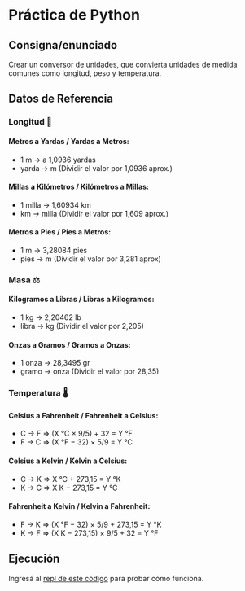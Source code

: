 # Práctica de Python

## Consigna/enunciado

Crear un conversor de unidades, que convierta unidades de medida comunes como longitud, peso y temperatura.

## Datos de Referencia

### Longitud 📏
#### Metros a Yardas / Yardas a Metros:
- 1 m -> a 1,0936 yardas 
- yarda -> m (Dividir el valor por 1,0936 aprox.)

#### Millas a Kilómetros / Kilómetros a Millas:
- 1 milla -> 1,60934 km 
- km -> milla (Dividir el valor por 1,609 aprox.)

#### Metros a Pies / Pies a Metros:
- 1 m -> 3,28084 pies 
- pies -> m (Dividir el valor por 3,281 aprox) 

### Masa ⚖️
#### Kilogramos a Libras / Libras a Kilogramos:
- 1 kg -> 2,20462 lb
- libra -> kg (Dividir el valor por 2,205)

#### Onzas a Gramos / Gramos a Onzas:
- 1 onza -> 28,3495 gr 
- gramo -> onza (Dividir el valor por 28,35)


### Temperatura 🌡️
#### Celsius a Fahrenheit / Fahrenheit a Celsius:
- C -> F => (X °C × 9/5) + 32 = Y °F
- F -> C => (X °F − 32) × 5/9 = Y °C

#### Celsius a Kelvin / Kelvin a Celsius:
- C -> K => X °C + 273,15 = Y °K
- K -> C => X K − 273,15 = Y °C

#### Fahrenheit a Kelvin / Kelvin a Fahrenheit:
- F -> K => (X °F − 32) × 5/9 + 273,15 = Y °K
- K -> F => (X K − 273,15) × 9/5 + 32 = Y °F


## Ejecución

Ingresá al [repl de este código](https://replit.com/@peirios/Conversor-de-unidades) para probar cómo funciona.
